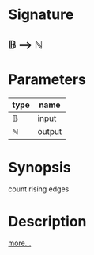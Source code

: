 # Signature
## 𝔹 ⟶ ℕ

# Parameters

| type | name |
|------|------|
|𝔹|input|
|ℕ|output|

# Synopsis
count rising edges

# Description

[more...](https://en.wikipedia.org/wiki/Signal_edge)